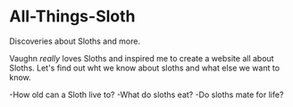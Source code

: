 # All-Things-Sloth
Discoveries about Sloths and more.

Vaughn *really* loves Sloths and inspired me to create a website all about Sloths.  Let's find out wht we know about sloths and what else we want to know.

-How old can a Sloth live to?
-What do sloths eat?
-Do sloths mate for life?
